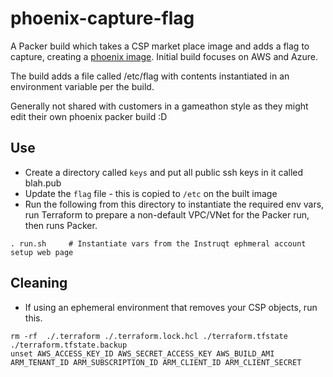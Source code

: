 # phoenix-capture-flag

A Packer build which takes a CSP market place image and adds a flag to capture, creating a [phoenix image](https://martinfowler.com/bliki/PhoenixServer.html).
Initial build focuses on AWS and Azure.

The build adds a file called /etc/flag with contents instantiated in an environment variable per the build.

Generally not shared with customers in a gameathon style as they might edit their own phoenix packer build :D

## Use
- Create a directory called `keys` and put all public ssh keys in it called blah.pub
- Update the `flag` file - this is copied to `/etc` on the built image
- Run the following from this directory to instantiate the required env vars, run Terraform to prepare a non-default VPC/VNet for the Packer run, then runs Packer.
```
. run.sh     # Instantiate vars from the Instruqt ephmeral account setup web page
```

## Cleaning
- If using an ephemeral environment that removes your CSP objects, run this.
```shell
rm -rf  ./.terraform ./.terraform.lock.hcl ./terraform.tfstate ./terraform.tfstate.backup
unset AWS_ACCESS_KEY_ID AWS_SECRET_ACCESS_KEY AWS_BUILD_AMI ARM_TENANT_ID ARM_SUBSCRIPTION_ID ARM_CLIENT_ID ARM_CLIENT_SECRET
```
